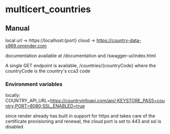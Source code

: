 # multicert_countries

## Manual
local url -> https://localhost:{port}
cloud -> https://country-data-x969.onrender.com

documentation available at /documentation and /swagger-ui/index.html

A single GET endpoint is available, /countries/{countryCode} where the countryCode is the country's cca3 code

### Environment variables

locally: COUNTRY_API_URL=https://countryinfoapi.com/api/;KEYSTORE_PASS=country;PORT=8080;SSL_ENABLED=true

since render already has built in support for https and takes care of the certificate provisioning and renewal, the cloud port is set to 443 and ssl is disabled
